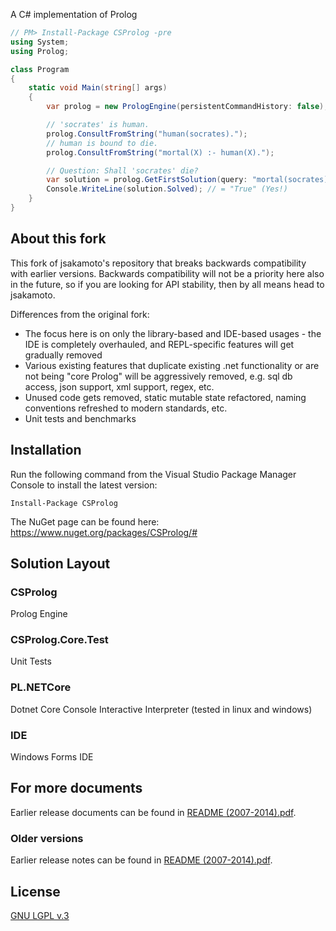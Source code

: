 A C# implementation of Prolog

```csharp
// PM> Install-Package CSProlog -pre
using System;
using Prolog;

class Program
{
    static void Main(string[] args)
    {
        var prolog = new PrologEngine(persistentCommandHistory: false);

        // 'socrates' is human.
        prolog.ConsultFromString("human(socrates).");
        // human is bound to die.
        prolog.ConsultFromString("mortal(X) :- human(X).");

        // Question: Shall 'socrates' die?
        var solution = prolog.GetFirstSolution(query: "mortal(socrates).");
        Console.WriteLine(solution.Solved); // = "True" (Yes!)
    }
}
```
## About this fork

This fork of jsakamoto's repository that breaks backwards compatibility with earlier versions. Backwards compatibility will not be a priority here also in the future, so if you are looking for API stability, then by all means head to jsakamoto.

Differences from the original fork:

- The focus here is on only the library-based and IDE-based usages - the IDE is completely overhauled, and REPL-specific features will get gradually removed
- Various existing features that duplicate existing .net functionality or are not being "core Prolog" will be aggressively removed, e.g. sql db access, json support, xml support, regex, etc.
- Unused code gets removed, static mutable state refactored, naming conventions refreshed to modern standards, etc.
- Unit tests and benchmarks

## Installation

Run the following command from the Visual Studio Package Manager Console to install the latest version:

`Install-Package CSProlog`

The NuGet page can be found here:\
<https://www.nuget.org/packages/CSProlog/#>

## Solution Layout
### CSProlog
Prolog Engine

### CSProlog.Core.Test
Unit Tests

### PL.NETCore
Dotnet Core Console Interactive Interpreter (tested in linux and windows)

### IDE
Windows Forms IDE


## For more documents

Earlier release documents can be found in [README (2007-2014).pdf](README%20(2007-2014).pdf).


### Older versions

Earlier release notes can be found in [README (2007-2014).pdf](README%20(2007-2014).pdf).

## License

[GNU LGPL v.3](LICENSE)
